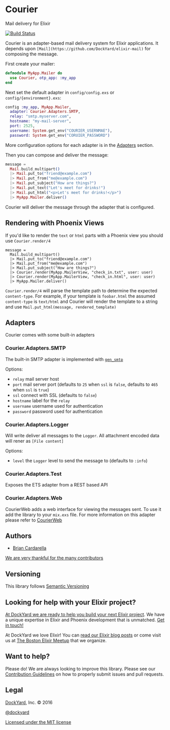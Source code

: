 # Courier

Mail delivery for Elixir

[![Build Status](https://secure.travis-ci.org/DockYard/courier.svg?branch=master)](http://travis-ci.org/DockYard/courier)

Courier is an adapter-based mail delivery system for Elixir applications. It depends upon `[Mail](https://github.com/DockYard/elixir-mail)`
for composing the message.

First create your mailer:

```elixir
defmodule MyApp.Mailer do
  use Courier, otp_app: :my_app
end
```

Next set the default adapter in `config/config.exs` or `config/{environment}.exs`:

```elixir
config :my_app, MyApp.Mailer,
  adapter: Courier.Adapters.SMTP,
  relay: "smtp.myserver.com",
  hostname: "my-mail-server",
  port: 2525,
  username: System.get_env("COURIER_USERNMAE"),
  password: System.get_env("CORUIER_PASSWORD")
```

More configuration options for each adapter is in the [Adapters](#Adapter) section.

Then you can compose and deliver the message:

```elixir
message =
  Mail.build_multipart()
  |> Mail.put_to("friend@example.com")
  |> Mail.put_from("me@example.com")
  |> Mail.put_subject("How are things?")
  |> Mail.put_text("Let's meet for drinks!")
  |> Mail.put_html("<p>Let's meet for drinks!</p>")
  |> MyApp.Mailer.deliver()
```

Courier will deliver the message through the adapter that is configured.

## Rendering with Phoenix Views

If you'd like to render the `text` or `html` parts with a Phoenix view
you should use `Courier.render/4`

```
message =
  Mail.build_multipart()
  |> Mail.put_to("friend@example.com")
  |> Mail.put_from("me@example.com")
  |> Mail.put_subject("How are things?")
  |> Courier.render(MyApp.MailerView, "check_in.txt", user: user)
  |> Courier.render(MyApp.MailerView, "check_in.html", user: user)
  |> MyApp.Mailer.deliver()
```

`Courier.render/4` will parse the template path to determine the
expected `content-type`. For example, if your template is `foobar.html`
the assumed `content-type` is `text/html` and Courier will render the
template to a string and use `Mail.put_html(message, rendered_template)`

## Adapters

Courier comes with some built-in adapters

### Courier.Adapters.SMTP

The built-in SMTP adapter is implemented with [`gen_smtp`](https://github.com/Vagabond/gen_smtp)

Options:

- `relay` mail server host
- `port` mail server port (defaults to `25` when `ssl` is `false`, defaults to `465` when `ssl` is `true`)
- `ssl` connect with SSL (defaults to `false`)
- `hostname` label for the `relay`
- `username` username used for authentication
- `password` password used for authentication

### Courier.Adapters.Logger

Will write deliver all messages to the `Logger`. All attachment encoded data will 
rener as `[File content]`

Options:
- `level` the `Logger` level to send the message to (defaults to `:info`)

### Courier.Adapters.Test

Exposes the ETS adapter from a REST based API

### Courier.Adapters.Web

CourierWeb adds a web interface for viewing the messages sent. To use it
add the library to your `mix.exs` file.  For more information on this adapter please refer to
[CourierWeb](https://github.com/DockYard/courier_web)

## Authors ##

* [Brian Cardarella](http://twitter.com/bcardarella)

[We are very thankful for the many contributors](https://github.com/dockyard/courier/graphs/contributors)

## Versioning ##

This library follows [Semantic Versioning](http://semver.org)

## Looking for help with your Elixir project? ##

[At DockYard we are ready to help you build your next Elixir project](https://dockyard.com/phoenix-consulting). We have a unique expertise 
in Elixir and Phoenix development that is unmatched. [Get in touch!](https://dockyard.com/contact/hire-us)

At DockYard we love Elixir! You can [read our Elixir blog posts](https://dockyard.com/blog/categories/elixir)
or come visit us at [The Boston Elixir Meetup](http://www.meetup.com/Boston-Elixir/) that we organize.

## Want to help? ##

Please do! We are always looking to improve this library. Please see our
[Contribution Guidelines](https://github.com/dockyard/courier/blob/master/CONTRIBUTING.md)
on how to properly submit issues and pull requests.

## Legal ##

[DockYard](http://dockyard.com/), Inc. &copy; 2016

[@dockyard](http://twitter.com/dockyard)

[Licensed under the MIT license](http://www.opensource.org/licenses/mit-license.php)

